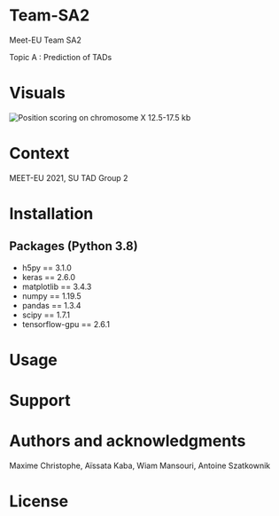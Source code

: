 # Team-SA2

Meet-EU Team SA2

Topic A : Prediction of TADs


# Visuals
![Position scoring on chromosome X 12.5-17.5 kb](https://github.com/meet-eu-21/Team-SA2/tree/main/Visuals/pos_score_meeteu_X.png?raw=true)

# Context
MEET-EU 2021, SU TAD Group 2

# Installation

## Packages (Python 3.8)
* h5py           == 3.1.0
* keras          == 2.6.0
* matplotlib     == 3.4.3
* numpy          == 1.19.5
* pandas         == 1.3.4
* scipy          == 1.7.1
* tensorflow-gpu == 2.6.1

# Usage

# Support

# Authors and acknowledgments
Maxime Christophe, Aïssata Kaba, Wiam Mansouri, Antoine Szatkownik

# License


